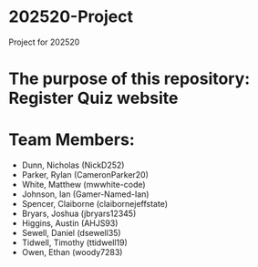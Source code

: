 # 202520-Project
Project for 202520

# The purpose of this repository: Register Quiz website

# Team Members:

 - Dunn, Nicholas (NickD252)  
 - Parker, Rylan (CameronParker20)  
 - White, Matthew (mwwhite-code)  
 - Johnson, Ian (Gamer-Named-Ian)  
 - Spencer, Claiborne (claibornejeffstate)  
 - Bryars, Joshua (jbryars12345)  
 - Higgins, Austin (AHJS93)  
 - Sewell, Daniel (dsewell35)  
 - Tidwell, Timothy (ttidwell19)  
 - Owen, Ethan (woody7283)
